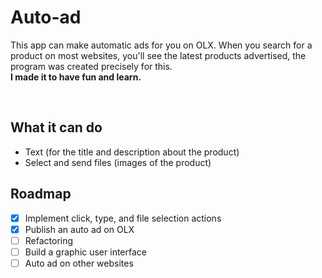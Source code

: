 # Auto-ad
This app can make automatic ads for you on OLX. When you search for a product on most websites, you'll see the latest products advertised, the program was created precisely for this. </br>
__I made it to have fun and learn.__  

</br>

## What it can do
- Text (for the title and description about the product)
- Select and send files (images of the product)

## Roadmap 
* [X] Implement click, type, and file selection actions
* [X] Publish an auto ad on OLX 
* [ ] Refactoring
* [ ] Build a graphic user interface
* [ ] Auto ad on other websites  
